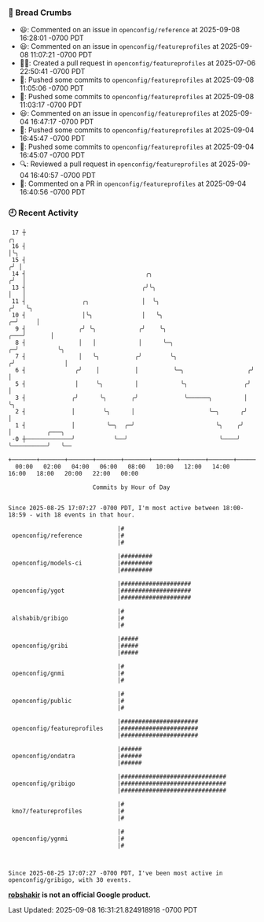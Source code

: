 ### 🍞 Bread Crumbs

 * 😃: Commented on an issue in `openconfig/reference` at 2025-09-08 16:28:01 -0700 PDT
 * 😃: Commented on an issue in `openconfig/featureprofiles` at 2025-09-08 11:07:21 -0700 PDT
 * ✍🏼: Created a pull request in `openconfig/featureprofiles` at 2025-07-06 22:50:41 -0700 PDT
 * 🚢: Pushed some commits to `openconfig/featureprofiles` at 2025-09-08 11:05:06 -0700 PDT
 * 🚢: Pushed some commits to `openconfig/featureprofiles` at 2025-09-08 11:03:17 -0700 PDT
 * 😃: Commented on an issue in `openconfig/featureprofiles` at 2025-09-04 16:47:17 -0700 PDT
 * 🚢: Pushed some commits to `openconfig/featureprofiles` at 2025-09-04 16:45:47 -0700 PDT
 * 🚢: Pushed some commits to `openconfig/featureprofiles` at 2025-09-04 16:45:07 -0700 PDT
 * 🔍: Reviewed a pull request in  `openconfig/featureprofiles` at 2025-09-04 16:40:57 -0700 PDT
 * 💬: Commented on a PR in  `openconfig/featureprofiles` at 2025-09-04 16:40:56 -0700 PDT

### 🕘 Recent Activity
```
 17 ┼                                                                            ╭╮
 16 ┤                                                                            │╰╮
 15 ┤                                                                           ╭╯ │
 14 ┤                                  ╭╮                                      ╭╯  │
 13 ┤                                 ╭╯╰╮                                     │   │
 11 ┤                ╭╮               │  ╰╮                                   ╭╯   ╰╮
 10 ┤                │╰╮              │   ╰╮                                ╭─╯     │
  9 ┤               ╭╯ ╰╮            ╭╯    ╰╮                           ╭───╯       │
  8 ┤               │   │            │      ╰─╮                       ╭─╯           ╰╮
  7 ┤               │   ╰╮          ╭╯        ╰╮                     ╭╯              │
  6 ┤              ╭╯    │          │          ╰─╮                  ╭╯               │
  5 ┤              │     ╰╮         │            ╰╮                ╭╯                │
  3 ┤             ╭╯      ╰╮       ╭╯             ╰──────╮         │                 ╰╮
  2 ┤             │        ╰╮      │                     ╰─╮      ╭╯                  │
  1 ┤             │         ╰─╮  ╭─╯                       ╰╮    ╭╯                   │          ╭───╮
 -0 ┼─────────────╯           ╰──╯                          ╰────╯                    ╰──────────╯   ╰──
    +───────+───────+───────+───────+───────+───────+───────+───────+───────+───────+───────+───────+────
  00:00   02:00   04:00   06:00   08:00   10:00   12:00   14:00   16:00   18:00   20:00   22:00   00:00   

						Commits by Hour of Day


Since 2025-08-25 17:07:27 -0700 PDT, I'm most active between 18:00-18:59 - with 18 events in that hour.

```



```
                               |#
 openconfig/reference          |#
                               |#

                               |#########
 openconfig/models-ci          |#########
                               |#########

                               |####################
 openconfig/ygot               |####################
                               |####################

                               |#
 alshabib/gribigo              |#
                               |#

                               |#####
 openconfig/gribi              |#####
                               |#####

                               |#
 openconfig/gnmi               |#
                               |#

                               |#
 openconfig/public             |#
                               |#

                               |######################
 openconfig/featureprofiles    |######################
                               |######################

                               |######
 openconfig/ondatra            |######
                               |######

                               |##############################
 openconfig/gribigo            |##############################
                               |##############################

                               |#
 kmo7/featureprofiles          |#
                               |#

                               |#
 openconfig/ygnmi              |#
                               |#



Since 2025-08-25 17:07:27 -0700 PDT, I've been most active in openconfig/gribigo, with 30 events.

```
**[robshakir](mailto:robjs@google.com) is not an official Google product.**  


Last Updated: 2025-09-08 16:31:21.824918918 -0700 PDT
